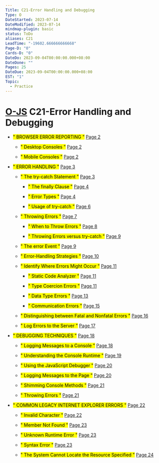 ```yaml
---
Title: C21-Error Handling and Debugging
Type: O
DateStarted: 2023-07-14
DateModified: 2023-07-14
mindmap-plugin: basic
status: ToDo
aliases: C21
LeadTime: "-19602.666666666668"
Page-D: "0"
Cards-D: "0"
DateDo: 2023-09-04T00:00:00.000+08:00
DateDone: ""
Pages: 25
DateDue: 2023-09-04T00:00:00.000+08:00
EST: "1"
Topic:
  - Practice
---
```


# [O-JS](O-JS.md) C21-Error Handling and Debugging

- <mark class="hltr-gray ">" BROWSER ERROR REPORTING "</mark> [Page 2 ](zotero://open-pdf/library/items/TR3995DH?page=2&annotation=GSUIK6ZE)

  - <mark class="hltr-gray ">" Desktop Consoles "</mark> [Page 2 ](zotero://open-pdf/library/items/TR3995DH?page=2&annotation=BDMKYAZM)

  - <mark class="hltr-gray ">" Mobile Consoles "</mark> [Page 2 ](zotero://open-pdf/library/items/TR3995DH?page=2&annotation=9PZV6LMX)

- <mark class="hltr-gray ">" ERROR HANDLING "</mark> [Page 3 ](zotero://open-pdf/library/items/TR3995DH?page=3&annotation=C3C6SG34)

  - <mark class="hltr-gray ">" The try-catch Statement "</mark> [Page 3 ](zotero://open-pdf/library/items/TR3995DH?page=3&annotation=IDTWKMUW)

    - <mark class="hltr-gray ">" The finally Clause "</mark> [Page 4 ](zotero://open-pdf/library/items/TR3995DH?page=4&annotation=T2HS5AP5)

    - <mark class="hltr-gray ">" Error Types "</mark> [Page 4 ](zotero://open-pdf/library/items/TR3995DH?page=4&annotation=IB5VHNK2)

    - <mark class="hltr-gray ">" Usage of try-catch "</mark> [Page 6 ](zotero://open-pdf/library/items/TR3995DH?page=6&annotation=6MRZX9SU)

  - <mark class="hltr-gray ">" Throwing Errors "</mark> [Page 7 ](zotero://open-pdf/library/items/TR3995DH?page=7&annotation=R88SUQNQ)

    - <mark class="hltr-gray ">" When to Throw Errors "</mark> [Page 8 ](zotero://open-pdf/library/items/TR3995DH?page=8&annotation=BHXUK2CQ)

    - <mark class="hltr-gray ">" Throwing Errors versus try-catch "</mark> [Page 9 ](zotero://open-pdf/library/items/TR3995DH?page=9&annotation=FE433HEV)

  - <mark class="hltr-gray ">" The error Event "</mark> [Page 9 ](zotero://open-pdf/library/items/TR3995DH?page=9&annotation=PXUL63MG)

  - <mark class="hltr-gray ">" Error-Handling Strategies "</mark> [Page 10 ](zotero://open-pdf/library/items/TR3995DH?page=10&annotation=GNL2Y7LR)

  - <mark class="hltr-gray ">" Identify Where Errors Might Occur "</mark> [Page 11 ](zotero://open-pdf/library/items/TR3995DH?page=11&annotation=UCTBFFM7)

    - <mark class="hltr-gray ">" Static Code Analyzer "</mark> [Page 11 ](zotero://open-pdf/library/items/TR3995DH?page=11&annotation=Y6624WJ9)

    - <mark class="hltr-gray ">" Type Coercion Errors "</mark> [Page 11 ](zotero://open-pdf/library/items/TR3995DH?page=11&annotation=GEQT9CR7)

    - <mark class="hltr-gray ">" Data Type Errors "</mark> [Page 13 ](zotero://open-pdf/library/items/TR3995DH?page=13&annotation=R59AHM3G)

    - <mark class="hltr-gray ">" Communication Errors "</mark> [Page 15 ](zotero://open-pdf/library/items/TR3995DH?page=15&annotation=JXPIXR58)

  - <mark class="hltr-gray ">" Distinguishing between Fatal and Nonfatal Errors "</mark> [Page 16 ](zotero://open-pdf/library/items/TR3995DH?page=16&annotation=BLBRV3R7)

  - <mark class="hltr-gray ">" Log Errors to the Server "</mark> [Page 17 ](zotero://open-pdf/library/items/TR3995DH?page=17&annotation=Q9LFP2XK)

- <mark class="hltr-gray ">" DEBUGGING TECHNIQUES "</mark> [Page 18 ](zotero://open-pdf/library/items/TR3995DH?page=18&annotation=KY9IVVND)

  - <mark class="hltr-gray ">" Logging Messages to a Console "</mark> [Page 18 ](zotero://open-pdf/library/items/TR3995DH?page=18&annotation=IZEDT2M6)

  - <mark class="hltr-gray ">" Understanding the Console Runtime "</mark> [Page 19 ](zotero://open-pdf/library/items/TR3995DH?page=19&annotation=VJWHGM3A)

  - <mark class="hltr-gray ">" Using the JavaScript Debugger "</mark> [Page 20 ](zotero://open-pdf/library/items/TR3995DH?page=20&annotation=YZU9WERL)

  - <mark class="hltr-gray ">" Logging Messages to the Page "</mark> [Page 20 ](zotero://open-pdf/library/items/TR3995DH?page=20&annotation=IW4477HT)

  - <mark class="hltr-gray ">" Shimming Console Methods "</mark> [Page 21 ](zotero://open-pdf/library/items/TR3995DH?page=21&annotation=9AKWAS6H)

  - <mark class="hltr-gray ">" Throwing Errors "</mark> [Page 21 ](zotero://open-pdf/library/items/TR3995DH?page=21&annotation=UARCXSUW)

- <mark class="hltr-gray ">" COMMON LEGACY INTERNET EXPLORER ERRORS "</mark> [Page 22 ](zotero://open-pdf/library/items/TR3995DH?page=22&annotation=ZNB38CCS)

  - <mark class="hltr-gray ">" Invalid Character "</mark> [Page 22 ](zotero://open-pdf/library/items/TR3995DH?page=22&annotation=VWZZ7UMR)

  - <mark class="hltr-gray ">" Member Not Found "</mark> [Page 23 ](zotero://open-pdf/library/items/TR3995DH?page=23&annotation=8IDFURSJ)

  - <mark class="hltr-gray ">" Unknown Runtime Error "</mark> [Page 23 ](zotero://open-pdf/library/items/TR3995DH?page=23&annotation=Y538HM4I)

  - <mark class="hltr-gray ">" Syntax Error "</mark> [Page 23 ](zotero://open-pdf/library/items/TR3995DH?page=23&annotation=SGEXXSUV)

  - <mark class="hltr-gray ">" The System Cannot Locate the Resource Specified "</mark> [Page 24 ](zotero://open-pdf/library/items/TR3995DH?page=24&annotation=KJUJR8WZ)
